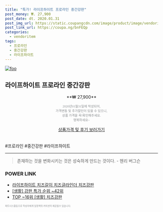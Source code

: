 ```yaml
--- 
title: "특가! 라이프하이트 프로라인 중간강판" 
post_money: ₩. 27,900 
post_date: dt. 2020.01.31 
post_img_url: https://static.coupangcdn.com/image/product/image/vendoritem/2016/03/15/3006691892/01528feb-602a-421d-933e-320873defaec.jpg 
post_link_url: https://coupa.ng/bnFEQp 
categories: 
  - vendoritem 
tags: 
  - 프로라인 
  - 중간강판 
  - 라이프하이트 
--- 
```

[![foo](https://static.coupangcdn.com/image/product/image/vendoritem/2016/03/15/3006691892/01528feb-602a-421d-933e-320873defaec.jpg)](https://coupa.ng/bnFEQp) 

## 라이프하이트 프로라인 중간강판 
<p style="text-align: center;">**₩ 27,900**</p> 
<p style="text-align: center;"><span style="color: #898c8f; font-family: Georgia,Times,serif; font-size: 0.75em;">2020년01월31일에 작성되어, <br>가격변동 및 추가할인이 있을 수 있으니,<br> 상품 가격을 꼭!확인해주세요.<br>행복하세요~</span> 
</p>	 
<div markdown="0" style="text-align: center;"><a href="https://coupa.ng/bnFEQp" class="btn btn--success">상품가격 및 후기 보러가기</a></div> 
<br><br> 
  #프로라인 #중간강판 #라이프하이트 
<hr> 

> 존재하는 것을 변화시키는 것은 성숙하게 만드는 것이다. - 헨리 버그슨 


### POWER LINK

* <a href="https://blog.naver.com/sakai111/221781080525" target="_blank">라이프하이트 치즈갈이 치즈글라인더 치즈강판</a>
* <a href="https://blog.naver.com/sakai111/221790817846" target="_blank"> [생활] 강판 특가 순위 ~42위</a>
* <a href="https://blog.naver.com/fasyy4321/221780922349" target="_blank"> TOP ~16위 [생활] 치즈강판</a>

<span style="color: #898c8f; font-family: Georgia,Times,serif; font-size: 0.55em;">파트너스활동으로 작성자에게 일정액의 커미션이 제공될수 있습니다.</span> 
